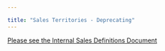 ```yaml
---

title: "Sales Territories - Deprecating"
---
```


[Please see the Internal Sales Definitions Document](https://docs.google.com/document/d/1UaKPTQePAU1RxtGSVb-BujdKiPVoepevrRh8q5bvbBg/edit#bookmark=id.ptckx8vmiyxh)
